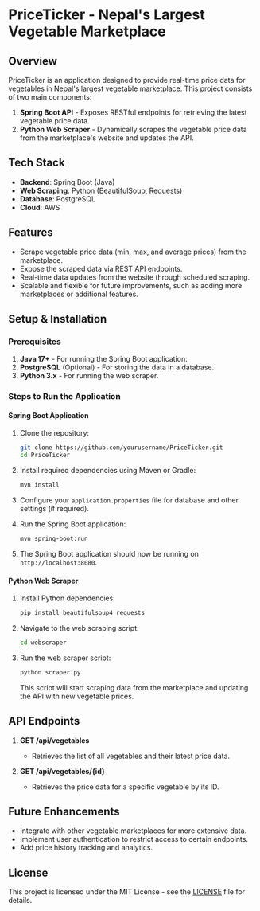 # PriceTicker - Nepal's Largest Vegetable Marketplace

## Overview

PriceTicker is an application designed to provide real-time price data for vegetables in Nepal's largest vegetable marketplace. This project consists of two main components:

1. **Spring Boot API** - Exposes RESTful endpoints for retrieving the latest vegetable price data.
2. **Python Web Scraper** - Dynamically scrapes the vegetable price data from the marketplace's website and updates the API.

## Tech Stack

- **Backend**: Spring Boot (Java)
- **Web Scraping**: Python (BeautifulSoup, Requests)
- **Database**: PostgreSQL
- **Cloud**: AWS

## Features

- Scrape vegetable price data (min, max, and average prices) from the marketplace.
- Expose the scraped data via REST API endpoints.
- Real-time data updates from the website through scheduled scraping.
- Scalable and flexible for future improvements, such as adding more marketplaces or additional features.

## Setup & Installation

### Prerequisites

1. **Java 17+** - For running the Spring Boot application.
2. **PostgreSQL** (Optional) - For storing the data in a database.
3. **Python 3.x** - For running the web scraper.

### Steps to Run the Application

#### Spring Boot Application

1. Clone the repository:
    ```bash
    git clone https://github.com/yourusername/PriceTicker.git
    cd PriceTicker
    ```

2. Install required dependencies using Maven or Gradle:
    ```bash
    mvn install
    ```

3. Configure your `application.properties` file for database and other settings (if required).

4. Run the Spring Boot application:
    ```bash
    mvn spring-boot:run
    ```

5. The Spring Boot application should now be running on `http://localhost:8080`.

#### Python Web Scraper

1. Install Python dependencies:
    ```bash
    pip install beautifulsoup4 requests
    ```

2. Navigate to the web scraping script:
    ```bash
    cd webscraper
    ```

3. Run the web scraper script:
    ```bash
    python scraper.py
    ```

   This script will start scraping data from the marketplace and updating the API with new vegetable prices.

## API Endpoints

1. **GET /api/vegetables**
   - Retrieves the list of all vegetables and their latest price data.

2. **GET /api/vegetables/{id}**
   - Retrieves the price data for a specific vegetable by its ID.

## Future Enhancements

- Integrate with other vegetable marketplaces for more extensive data.
- Implement user authentication to restrict access to certain endpoints.
- Add price history tracking and analytics.

## License

This project is licensed under the MIT License - see the [LICENSE](LICENSE) file for details.

